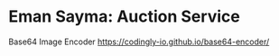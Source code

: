 # Eman Sayma: Auction Service

Base64 Image Encoder 
https://codingly-io.github.io/base64-encoder/


